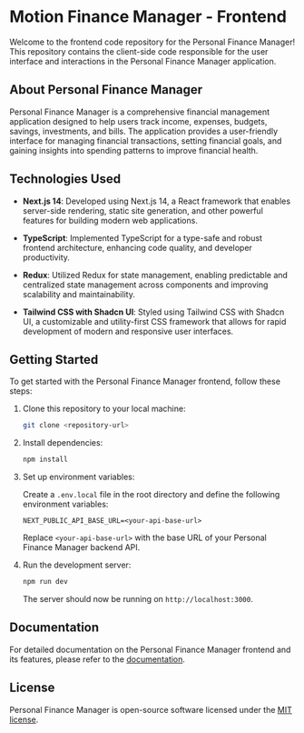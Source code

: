 


# Motion Finance Manager - Frontend

Welcome to the frontend code repository for the Personal Finance Manager! This repository contains the client-side code responsible for the user interface and interactions in the Personal Finance Manager application.

## About Personal Finance Manager

Personal Finance Manager is a comprehensive financial management application designed to help users track income, expenses, budgets, savings, investments, and bills. The application provides a user-friendly interface for managing financial transactions, setting financial goals, and gaining insights into spending patterns to improve financial health.

## Technologies Used

- **Next.js 14**: Developed using Next.js 14, a React framework that enables server-side rendering, static site generation, and other powerful features for building modern web applications.

- **TypeScript**: Implemented TypeScript for a type-safe and robust frontend architecture, enhancing code quality, and developer productivity.

- **Redux**: Utilized Redux for state management, enabling predictable and centralized state management across components and improving scalability and maintainability.

- **Tailwind CSS with Shadcn UI**: Styled using Tailwind CSS with Shadcn UI, a customizable and utility-first CSS framework that allows for rapid development of modern and responsive user interfaces.

## Getting Started

To get started with the Personal Finance Manager frontend, follow these steps:

1. Clone this repository to your local machine:

    ```bash
    git clone <repository-url>
    ```

2. Install dependencies:

    ```bash
    npm install
    ```

3. Set up environment variables:

    Create a `.env.local` file in the root directory and define the following environment variables:

    ```plaintext
    NEXT_PUBLIC_API_BASE_URL=<your-api-base-url>
    ```

    Replace `<your-api-base-url>` with the base URL of your Personal Finance Manager backend API.

4. Run the development server:

    ```bash
    npm run dev
    ```

    The server should now be running on `http://localhost:3000`.

## Documentation

For detailed documentation on the Personal Finance Manager frontend and its features, please refer to the [documentation](./docs/).



## License

Personal Finance Manager is open-source software licensed under the [MIT license](./LICENSE).

